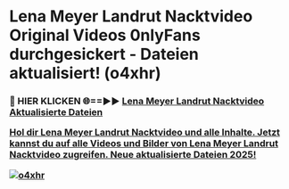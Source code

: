 # Lena Meyer Landrut Nacktvideo Original Videos 0nlyFans durchgesickert - Dateien aktualisiert! (o4xhr)

<h3>🔴 HIER KLICKEN 🌐==►► <a href="https://tinyurl.com/h6vf6nb8" rel="nofollow">Lena Meyer Landrut Nacktvideo Aktualisierte Dateien

Hol dir Lena Meyer Landrut Nacktvideo und alle Inhalte. Jetzt kannst du auf alle Videos und Bilder von Lena Meyer Landrut Nacktvideo zugreifen. Neue aktualisierte Dateien 2025!

[![o4xhr](https://i.imgur.com/sD4kR3V.gif)](https://tinyurl.com/h6vf6nb8)
